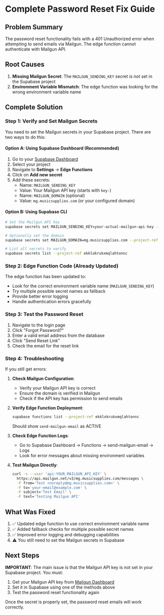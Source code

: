 # Complete Password Reset Fix Guide

## Problem Summary

The password reset functionality fails with a 401 Unauthorized error when attempting to send emails via Mailgun. The edge function cannot authenticate with Mailgun API.

## Root Causes

1. **Missing Mailgun Secret**: The `MAILGUN_SENDING_KEY` secret is not set in the Supabase project
2. **Environment Variable Mismatch**: The edge function was looking for the wrong environment variable name

## Complete Solution

### Step 1: Verify and Set Mailgun Secrets

You need to set the Mailgun secrets in your Supabase project. There are two ways to do this:

#### Option A: Using Supabase Dashboard (Recommended)

1. Go to your [Supabase Dashboard](https://supabase.com/dashboard)
2. Select your project
3. Navigate to **Settings** → **Edge Functions**
4. Click on **Add new secret**
5. Add these secrets:
   - Name: `MAILGUN_SENDING_KEY`
   - Value: Your Mailgun API key (starts with `key-`)
   - Name: `MAILGUN_DOMAIN` (optional)
   - Value: `mg.musicsupplies.com` (or your configured domain)

#### Option B: Using Supabase CLI

```bash
# Set the Mailgun API key
supabase secrets set MAILGUN_SENDING_KEY=your-actual-mailgun-api-key --project-ref ekklokrukxmqlahtonnc

# Optionally set the domain
supabase secrets set MAILGUN_DOMAIN=mg.musicsupplies.com --project-ref ekklokrukxmqlahtonnc

# List all secrets to verify
supabase secrets list --project-ref ekklokrukxmqlahtonnc
```

### Step 2: Edge Function Code (Already Updated)

The edge function has been updated to:
- Look for the correct environment variable name (`MAILGUN_SENDING_KEY`)
- Try multiple possible secret names as fallback
- Provide better error logging
- Handle authentication errors gracefully

### Step 3: Test the Password Reset

1. Navigate to the login page
2. Click "Forgot Password?"
3. Enter a valid email address from the database
4. Click "Send Reset Link"
5. Check the email for the reset link

### Step 4: Troubleshooting

If you still get errors:

1. **Check Mailgun Configuration**:
   - Verify your Mailgun API key is correct
   - Ensure the domain is verified in Mailgun
   - Check if the API key has permission to send emails

2. **Verify Edge Function Deployment**:
   ```bash
   supabase functions list --project-ref ekklokrukxmqlahtonnc
   ```
   Should show `send-mailgun-email` as ACTIVE

3. **Check Edge Function Logs**:
   - Go to Supabase Dashboard → Functions → send-mailgun-email → Logs
   - Look for error messages about missing environment variables

4. **Test Mailgun Directly**:
   ```bash
   curl -s --user 'api:YOUR_MAILGUN_API_KEY' \
     https://api.mailgun.net/v3/mg.musicsupplies.com/messages \
     -F from='Test <noreply@mg.musicsupplies.com>' \
     -F to='your-email@example.com' \
     -F subject='Test Email' \
     -F text='Testing Mailgun API'
   ```

## What Was Fixed

1. ✅ Updated edge function to use correct environment variable name
2. ✅ Added fallback checks for multiple possible secret names
3. ✅ Improved error logging and debugging capabilities
4. ⚠️ You still need to set the Mailgun secrets in Supabase

## Next Steps

**IMPORTANT**: The main issue is that the Mailgun API key is not set in your Supabase project. You must:

1. Get your Mailgun API key from [Mailgun Dashboard](https://app.mailgun.com/app/account/security/api_keys)
2. Set it in Supabase using one of the methods above
3. Test the password reset functionality again

Once the secret is properly set, the password reset emails will work correctly.
